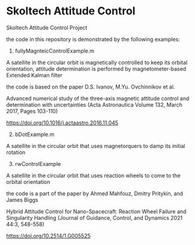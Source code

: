 # Skoltech Attitude Control
 Skoltech Attitude Control Project

the code in this repository is demonstrated by the following examples:

1. fullyMagnteicControlExample.m

A satellite in the circular orbit is magnetically controlled to keep its orbital orientation, attitude determination is performed by magnetometer-based Extended Kalman filter

the code is based on the paper D.S. Ivanov, M.Yu. Ovchinnikov et al.

Advanced numerical study of the three-axis magnetic attitude control and determination with uncertainties (Acta Astronautica Volume 132, March 2017, Pages 103-110)

https://doi.org/10.1016/j.actaastro.2016.11.045

2. bDotExample.m

A satellite in the circular orbit that uses magnetorquers to damp its initial rotation

3. rwControlExample

A satellite in the circular orbit that uses reaction wheels to come to the orbital orientation

the code is a part of the paper by Ahmed Mahfouz, Dmitry Pritykin, and James Biggs

Hybrid Attitude Control for Nano-Spacecraft: Reaction Wheel Failure and Singularity Handling (Journal of Guidance, Control, and Dynamics 2021 44:3, 548-558) 

https://doi.org/10.2514/1.G005525
